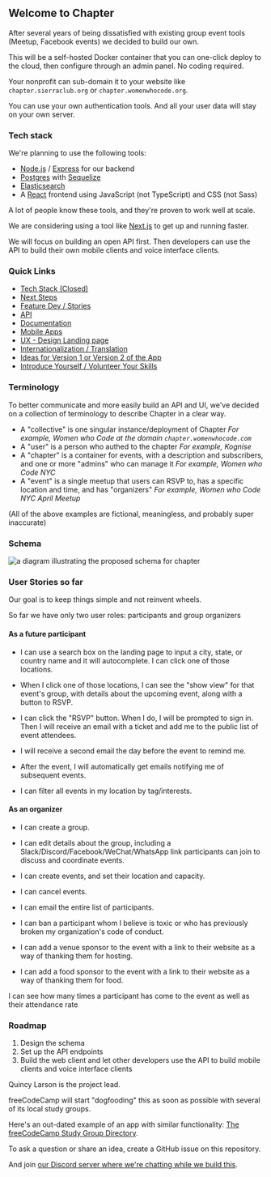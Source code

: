 ## Welcome to Chapter

After several years of being dissatisfied with existing group event tools (Meetup, Facebook events) we decided to build our own.

This will be a self-hosted Docker container that you can one-click deploy to the cloud, then configure through an admin panel. No coding required.

Your nonprofit can sub-domain it to your website like `chapter.sierraclub.org` or `chapter.womenwhocode.org`. 

You can use your own authentication tools. And all your user data will stay on your own server.

### Tech stack

We're planning to use the following tools:

- [Node.js](https://nodejs.org) / [Express](https://expressjs.com) for our backend
- [Postgres](https://www.postgresql.org) with [Sequelize](https://sequelize.org)
- [Elasticsearch](https://www.elastic.co/what-is/elasticsearch)
- A [React](https://reactjs.org/) frontend using JavaScript (not TypeScript) and CSS (not Sass)

A lot of people know these tools, and they're proven to work well at scale.

We are considering using a tool like [Next.js](https://nextjs.org) to get up and running faster.

We will focus on building an open API first. Then developers can use the API to build their own mobile clients and voice interface clients.

### Quick Links

- [Tech Stack (Closed)](https://github.com/freeCodeCamp/chapter/issues/2)
- [Next Steps](https://github.com/freeCodeCamp/chapter/issues/47)
- [Feature Dev / Stories](https://github.com/freeCodeCamp/chapter/issues)
- [API](https://github.com/freeCodeCamp/chapter/issues/17)
- [Documentation](https://github.com/freeCodeCamp/chapter/issues/12)
- [Mobile Apps](https://github.com/freeCodeCamp/chapter/issues/20)
- [UX - Design Landing page](https://github.com/freeCodeCamp/chapter/issues/5)
- [Internationalization / Translation](https://github.com/freeCodeCamp/chapter/issues/21)
- [Ideas for Version 1 or Version 2 of the App](https://github.com/freeCodeCamp/chapter/issues/1)
- [Introduce Yourself / Volunteer Your Skills](https://github.com/freeCodeCamp/chapter/issues/11)

### Terminology

To better communicate and more easily build an API and UI, we've decided on a collection of terminology to describe Chapter in a clear way.

- A "collective" is one singular instance/deployment of Chapter
  *For example, Women who Code at the domain `chapter.womenwhocode.com`*
- A "user" is a person who authed to the chapter
  *For example, Kognise*
- A "chapter" is a container for events, with a description and subscribers, and one or more "admins" who can manage it
  *For example, Women who Code NYC*
- A "event" is a single meetup that users can RSVP to, has a specific location and time, and has "organizers" 
  *For example, Women who Code NYC April Meetup*

(All of the above examples are fictional, meaningless, and probably super inaccurate)

### Schema

![a diagram illustrating the proposed schema for chapter](https://user-images.githubusercontent.com/2755722/66802465-7d181900-eeea-11e9-9c6a-48012839d5f2.png)

### User Stories so far

Our goal is to keep things simple and not reinvent wheels.

So far we have only two user roles: participants and group organizers

#### As a future participant

- I can use a search box on the landing page to input a city, state, or country name and it will autocomplete. I can click one of those locations.

- When I click one of those locations, I can see the "show view" for that event's group, with details about the upcoming event, along with a button to RSVP.

- I can click the "RSVP" button. When I do, I will be prompted to sign in. Then I will receive an email with a ticket and add me to the public list of event attendees.

- I will receive a second email the day before the event to remind me.

- After the event, I will automatically get emails notifying me of subsequent events.

- I can filter all events in my location by tag/interests.

#### As an organizer

- I can create a group.

- I can edit details about the group, including a Slack/Discord/Facebook/WeChat/WhatsApp link participants can join to discuss and coordinate events.

- I can create events, and set their location and capacity.

- I can cancel events.

- I can email the entire list of participants.

- I can ban a participant whom I believe is toxic or who has previously broken my organization's code of conduct.

- I can add a venue sponsor to the event with a link to their website as a way of thanking them for hosting.

- I can add a food sponsor to the event with a link to their website as a way of thanking them for food.

I can see how many times a participant has come to the event as well as their attendance rate

### Roadmap

1. Design the schema
2. Set up the API endpoints
3. Build the web client and let other developers use the API to build mobile clients and voice interface clients

Quincy Larson is the project lead.

freeCodeCamp will start "dogfooding" this as soon as possible with several of its local study groups.

Here's an out-dated example of an app with similar functionality: [The freeCodeCamp Study Group Directory](https://study-group-directory.freecodecamp.org).

To ask a question or share an idea, create a GitHub issue on this repository.

And join [our Discord server where we're chatting while we build this](https://discord.gg/vbRUYWS).
